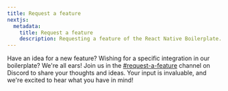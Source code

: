 ```yaml
---
title: Request a feature
nextjs:
  metadata:
    title: Request a feature
    description: Requesting a feature of the React Native Boilerplate.
---
```


Have an idea for a new feature? Wishing for a specific integration in our boilerplate? We're all ears! Join us in the [#request-a-feature](https://discord.gg/kKWprNmU2u) channel on Discord to share your thoughts and ideas. Your input is invaluable, and we're excited to hear what you have in mind!
